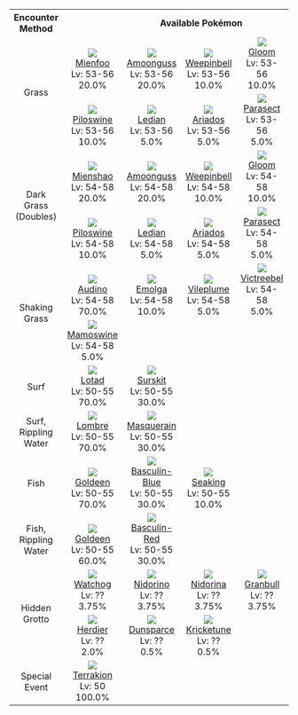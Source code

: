 <table><tr><th colspan="1">Encounter Method</th><th colspan="5" style = "text-align: center;">Available Pokémon</th></tr>
<tr><td rowspan="2" style="vertical-align: middle; word-wrap: break-word; text-align: center;">Grass</td><td style="text-align: center; vertical-align: bottom;"> <img src="https://smilingzero.github.io/BlazeBlack2ReduxWiki/img/animated/619.gif"> <br> <a href="https://smilingzero.github.io/BlazeBlack2ReduxWiki/pokemons/619">Mienfoo</a> <br> Lv: 53-56 <br> 20.0% </td><td style="text-align: center; vertical-align: bottom;"> <img src="https://smilingzero.github.io/BlazeBlack2ReduxWiki/img/animated/591.gif"> <br> <a href="https://smilingzero.github.io/BlazeBlack2ReduxWiki/pokemons/591">Amoonguss</a> <br> Lv: 53-56 <br> 20.0% </td><td style="text-align: center; vertical-align: bottom;"> <img src="https://smilingzero.github.io/BlazeBlack2ReduxWiki/img/animated/70.gif"> <br> <a href="https://smilingzero.github.io/BlazeBlack2ReduxWiki/pokemons/070">Weepinbell</a> <br> Lv: 53-56 <br> 10.0% </td><td style="text-align: center; vertical-align: bottom;"> <img src="https://smilingzero.github.io/BlazeBlack2ReduxWiki/img/animated/44.gif"> <br> <a href="https://smilingzero.github.io/BlazeBlack2ReduxWiki/pokemons/044">Gloom</a> <br> Lv: 53-56 <br> 10.0% </td><td style="text-align: center; vertical-align: bottom;"> <img src="https://smilingzero.github.io/BlazeBlack2ReduxWiki/img/animated/49.gif"> <br> <a href="https://smilingzero.github.io/BlazeBlack2ReduxWiki/pokemons/049">Venomoth</a> <br> Lv: 53-56 <br> 10.0% </td></tr>
<tr><td style="text-align: center; vertical-align: bottom;"> <img src="https://smilingzero.github.io/BlazeBlack2ReduxWiki/img/animated/221.gif"> <br> <a href="https://smilingzero.github.io/BlazeBlack2ReduxWiki/pokemons/221">Piloswine</a> <br> Lv: 53-56 <br> 10.0% </td><td style="text-align: center; vertical-align: bottom;"> <img src="https://smilingzero.github.io/BlazeBlack2ReduxWiki/img/animated/166.gif"> <br> <a href="https://smilingzero.github.io/BlazeBlack2ReduxWiki/pokemons/166">Ledian</a> <br> Lv: 53-56 <br> 5.0% </td><td style="text-align: center; vertical-align: bottom;"> <img src="https://smilingzero.github.io/BlazeBlack2ReduxWiki/img/animated/168.gif"> <br> <a href="https://smilingzero.github.io/BlazeBlack2ReduxWiki/pokemons/168">Ariados</a> <br> Lv: 53-56 <br> 5.0% </td><td style="text-align: center; vertical-align: bottom;"> <img src="https://smilingzero.github.io/BlazeBlack2ReduxWiki/img/animated/47.gif"> <br> <a href="https://smilingzero.github.io/BlazeBlack2ReduxWiki/pokemons/047">Parasect</a> <br> Lv: 53-56 <br> 5.0% </td><td style="text-align: center; vertical-align: bottom;"> <img src="https://smilingzero.github.io/BlazeBlack2ReduxWiki/img/animated/225.gif"> <br> <a href="https://smilingzero.github.io/BlazeBlack2ReduxWiki/pokemons/225">Delibird</a> <br> Lv: 53-56 <br> 5.0% </td></tr>
<tr><td rowspan="2" style="vertical-align: middle; word-wrap: break-word; text-align: center;">Dark Grass (Doubles)</td><td style="text-align: center; vertical-align: bottom;"> <img src="https://smilingzero.github.io/BlazeBlack2ReduxWiki/img/animated/620.gif"> <br> <a href="https://smilingzero.github.io/BlazeBlack2ReduxWiki/pokemons/620">Mienshao</a> <br> Lv: 54-58 <br> 20.0% </td><td style="text-align: center; vertical-align: bottom;"> <img src="https://smilingzero.github.io/BlazeBlack2ReduxWiki/img/animated/591.gif"> <br> <a href="https://smilingzero.github.io/BlazeBlack2ReduxWiki/pokemons/591">Amoonguss</a> <br> Lv: 54-58 <br> 20.0% </td><td style="text-align: center; vertical-align: bottom;"> <img src="https://smilingzero.github.io/BlazeBlack2ReduxWiki/img/animated/70.gif"> <br> <a href="https://smilingzero.github.io/BlazeBlack2ReduxWiki/pokemons/070">Weepinbell</a> <br> Lv: 54-58 <br> 10.0% </td><td style="text-align: center; vertical-align: bottom;"> <img src="https://smilingzero.github.io/BlazeBlack2ReduxWiki/img/animated/44.gif"> <br> <a href="https://smilingzero.github.io/BlazeBlack2ReduxWiki/pokemons/044">Gloom</a> <br> Lv: 54-58 <br> 10.0% </td><td style="text-align: center; vertical-align: bottom;"> <img src="https://smilingzero.github.io/BlazeBlack2ReduxWiki/img/animated/49.gif"> <br> <a href="https://smilingzero.github.io/BlazeBlack2ReduxWiki/pokemons/049">Venomoth</a> <br> Lv: 54-58 <br> 10.0% </td></tr>
<tr><td style="text-align: center; vertical-align: bottom;"> <img src="https://smilingzero.github.io/BlazeBlack2ReduxWiki/img/animated/221.gif"> <br> <a href="https://smilingzero.github.io/BlazeBlack2ReduxWiki/pokemons/221">Piloswine</a> <br> Lv: 54-58 <br> 10.0% </td><td style="text-align: center; vertical-align: bottom;"> <img src="https://smilingzero.github.io/BlazeBlack2ReduxWiki/img/animated/166.gif"> <br> <a href="https://smilingzero.github.io/BlazeBlack2ReduxWiki/pokemons/166">Ledian</a> <br> Lv: 54-58 <br> 5.0% </td><td style="text-align: center; vertical-align: bottom;"> <img src="https://smilingzero.github.io/BlazeBlack2ReduxWiki/img/animated/168.gif"> <br> <a href="https://smilingzero.github.io/BlazeBlack2ReduxWiki/pokemons/168">Ariados</a> <br> Lv: 54-58 <br> 5.0% </td><td style="text-align: center; vertical-align: bottom;"> <img src="https://smilingzero.github.io/BlazeBlack2ReduxWiki/img/animated/47.gif"> <br> <a href="https://smilingzero.github.io/BlazeBlack2ReduxWiki/pokemons/047">Parasect</a> <br> Lv: 54-58 <br> 5.0% </td><td style="text-align: center; vertical-align: bottom;"> <img src="https://smilingzero.github.io/BlazeBlack2ReduxWiki/img/animated/225.gif"> <br> <a href="https://smilingzero.github.io/BlazeBlack2ReduxWiki/pokemons/225">Delibird</a> <br> Lv: 54-58 <br> 5.0% </td></tr>
<tr><td rowspan="2" style="vertical-align: middle; word-wrap: break-word; text-align: center;">Shaking Grass</td><td style="text-align: center; vertical-align: bottom;"> <img src="https://smilingzero.github.io/BlazeBlack2ReduxWiki/img/animated/531.gif"> <br> <a href="https://smilingzero.github.io/BlazeBlack2ReduxWiki/pokemons/531">Audino</a> <br> Lv: 54-58 <br> 70.0% </td><td style="text-align: center; vertical-align: bottom;"> <img src="https://smilingzero.github.io/BlazeBlack2ReduxWiki/img/animated/587.gif"> <br> <a href="https://smilingzero.github.io/BlazeBlack2ReduxWiki/pokemons/587">Emolga</a> <br> Lv: 54-58 <br> 10.0% </td><td style="text-align: center; vertical-align: bottom;"> <img src="https://smilingzero.github.io/BlazeBlack2ReduxWiki/img/animated/45.gif"> <br> <a href="https://smilingzero.github.io/BlazeBlack2ReduxWiki/pokemons/045">Vileplume</a> <br> Lv: 54-58 <br> 5.0% </td><td style="text-align: center; vertical-align: bottom;"> <img src="https://smilingzero.github.io/BlazeBlack2ReduxWiki/img/animated/71.gif"> <br> <a href="https://smilingzero.github.io/BlazeBlack2ReduxWiki/pokemons/071">Victreebel</a> <br> Lv: 54-58 <br> 5.0% </td><td style="text-align: center; vertical-align: bottom;"> <img src="https://smilingzero.github.io/BlazeBlack2ReduxWiki/img/animated/182.gif"> <br> <a href="https://smilingzero.github.io/BlazeBlack2ReduxWiki/pokemons/182">Bellossom</a> <br> Lv: 54-58 <br> 5.0% </td></tr>
<tr><td style="text-align: center; vertical-align: bottom;"> <img src="https://smilingzero.github.io/BlazeBlack2ReduxWiki/img/animated/473.gif"> <br> <a href="https://smilingzero.github.io/BlazeBlack2ReduxWiki/pokemons/473">Mamoswine</a> <br> Lv: 54-58 <br> 5.0% </td><td></td><td></td><td></td><td></td></tr>
<tr><td rowspan="1" style="vertical-align: middle; word-wrap: break-word; text-align: center;">Surf</td><td style="text-align: center; vertical-align: bottom;"> <img src="https://smilingzero.github.io/BlazeBlack2ReduxWiki/img/animated/270.gif"> <br> <a href="https://smilingzero.github.io/BlazeBlack2ReduxWiki/pokemons/270">Lotad</a> <br> Lv: 50-55 <br> 70.0% </td><td style="text-align: center; vertical-align: bottom;"> <img src="https://smilingzero.github.io/BlazeBlack2ReduxWiki/img/animated/283.gif"> <br> <a href="https://smilingzero.github.io/BlazeBlack2ReduxWiki/pokemons/283">Surskit</a> <br> Lv: 50-55 <br> 30.0% </td><td></td><td></td><td></td></tr>
<tr><td rowspan="1" style="vertical-align: middle; word-wrap: break-word; text-align: center;">Surf, Rippling Water</td><td style="text-align: center; vertical-align: bottom;"> <img src="https://smilingzero.github.io/BlazeBlack2ReduxWiki/img/animated/271.gif"> <br> <a href="https://smilingzero.github.io/BlazeBlack2ReduxWiki/pokemons/271">Lombre</a> <br> Lv: 50-55 <br> 70.0% </td><td style="text-align: center; vertical-align: bottom;"> <img src="https://smilingzero.github.io/BlazeBlack2ReduxWiki/img/animated/284.gif"> <br> <a href="https://smilingzero.github.io/BlazeBlack2ReduxWiki/pokemons/284">Masquerain</a> <br> Lv: 50-55 <br> 30.0% </td><td></td><td></td><td></td></tr>
<tr><td rowspan="1" style="vertical-align: middle; word-wrap: break-word; text-align: center;">Fish</td><td style="text-align: center; vertical-align: bottom;"> <img src="https://smilingzero.github.io/BlazeBlack2ReduxWiki/img/animated/118.gif"> <br> <a href="https://smilingzero.github.io/BlazeBlack2ReduxWiki/pokemons/118">Goldeen</a> <br> Lv: 50-55 <br> 70.0% </td><td style="text-align: center; vertical-align: bottom;"> <img src="https://smilingzero.github.io/BlazeBlack2ReduxWiki/img/animated/550-blue.gif"> <br> <a href="https://smilingzero.github.io/BlazeBlack2ReduxWiki/pokemons/550">Basculin-Blue</a> <br> Lv: 50-55 <br> 30.0% </td><td style="text-align: center; vertical-align: bottom;"> <img src="https://smilingzero.github.io/BlazeBlack2ReduxWiki/img/animated/119.gif"> <br> <a href="https://smilingzero.github.io/BlazeBlack2ReduxWiki/pokemons/119">Seaking</a> <br> Lv: 50-55 <br> 10.0% </td><td></td><td></td></tr>
<tr><td rowspan="1" style="vertical-align: middle; word-wrap: break-word; text-align: center;">Fish, Rippling Water</td><td style="text-align: center; vertical-align: bottom;"> <img src="https://smilingzero.github.io/BlazeBlack2ReduxWiki/img/animated/118.gif"> <br> <a href="https://smilingzero.github.io/BlazeBlack2ReduxWiki/pokemons/118">Goldeen</a> <br> Lv: 50-55 <br> 60.0% </td><td style="text-align: center; vertical-align: bottom;"> <img src="https://smilingzero.github.io/BlazeBlack2ReduxWiki/img/animated/550-red.gif"> <br> <a href="https://smilingzero.github.io/BlazeBlack2ReduxWiki/pokemons/550">Basculin-Red</a> <br> Lv: 50-55 <br> 30.0% </td><td></td><td></td><td></td></tr>
<tr><td rowspan="2" style="vertical-align: middle; word-wrap: break-word; text-align: center;">Hidden Grotto</td><td style="text-align: center; vertical-align: bottom;"> <img src="https://smilingzero.github.io/BlazeBlack2ReduxWiki/img/animated/505.gif"> <br> <a href="https://smilingzero.github.io/BlazeBlack2ReduxWiki/pokemons/505">Watchog</a> <br> Lv: ?? <br> 3.75% </td><td style="text-align: center; vertical-align: bottom;"> <img src="https://smilingzero.github.io/BlazeBlack2ReduxWiki/img/animated/33.gif"> <br> <a href="https://smilingzero.github.io/BlazeBlack2ReduxWiki/pokemons/033">Nidorino</a> <br> Lv: ?? <br> 3.75% </td><td style="text-align: center; vertical-align: bottom;"> <img src="https://smilingzero.github.io/BlazeBlack2ReduxWiki/img/animated/30.gif"> <br> <a href="https://smilingzero.github.io/BlazeBlack2ReduxWiki/pokemons/030">Nidorina</a> <br> Lv: ?? <br> 3.75% </td><td style="text-align: center; vertical-align: bottom;"> <img src="https://smilingzero.github.io/BlazeBlack2ReduxWiki/img/animated/210.gif"> <br> <a href="https://smilingzero.github.io/BlazeBlack2ReduxWiki/pokemons/210">Granbull</a> <br> Lv: ?? <br> 3.75% </td><td style="text-align: center; vertical-align: bottom;"> <img src="https://smilingzero.github.io/BlazeBlack2ReduxWiki/img/animated/57.gif"> <br> <a href="https://smilingzero.github.io/BlazeBlack2ReduxWiki/pokemons/057">Primeape</a> <br> Lv: ?? <br> 2.0% </td></tr>
<tr><td style="text-align: center; vertical-align: bottom;"> <img src="https://smilingzero.github.io/BlazeBlack2ReduxWiki/img/animated/507.gif"> <br> <a href="https://smilingzero.github.io/BlazeBlack2ReduxWiki/pokemons/507">Herdier</a> <br> Lv: ?? <br> 2.0% </td><td style="text-align: center; vertical-align: bottom;"> <img src="https://smilingzero.github.io/BlazeBlack2ReduxWiki/img/animated/206.gif"> <br> <a href="https://smilingzero.github.io/BlazeBlack2ReduxWiki/pokemons/206">Dunsparce</a> <br> Lv: ?? <br> 0.5% </td><td style="text-align: center; vertical-align: bottom;"> <img src="https://smilingzero.github.io/BlazeBlack2ReduxWiki/img/animated/402.gif"> <br> <a href="https://smilingzero.github.io/BlazeBlack2ReduxWiki/pokemons/402">Kricketune</a> <br> Lv: ?? <br> 0.5% </td><td></td><td></td></tr>
<tr><td rowspan="1" style="vertical-align: middle; word-wrap: break-word; text-align: center;">Special Event</td><td style="text-align: center; vertical-align: bottom;"> <img src="https://smilingzero.github.io/BlazeBlack2ReduxWiki/img/animated/639.gif"> <br> <a href="https://smilingzero.github.io/BlazeBlack2ReduxWiki/pokemons/639">Terrakion</a> <br> Lv: 50 <br> 100.0% </td><td></td><td></td><td></td><td></td></tr></table>